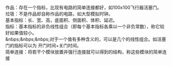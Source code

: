 作品：存在一个指标，比现有电路的简单连接都好，如100x100飞行器活塞门。<br>
垃圾：不是作品却自称作品的电路，如大型模拟时钟。<br>
基本指标：长、宽、高，底面积、侧面积、体积、延迟。<br>
指标：基本指标的非负线性组合（即每个基本指标各乘以一个非负常数），称它较好如果值较小。<br>
&nbps;&nbps;&nbps;对于一个值有多种含义的，可以是几个的线性组合。如活塞门的指标可以为 开门时间+关门时间。<br>
简单连接：将若干个模块放置并强行连接就可以得到的结构，称这些模块的简单连接<br>
